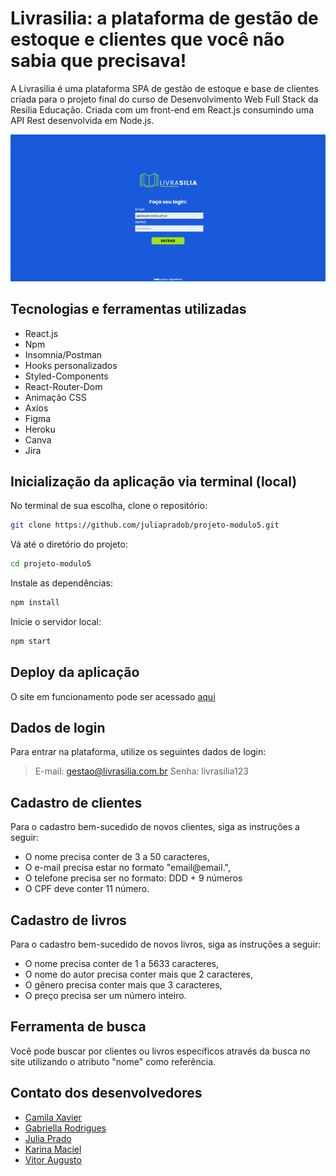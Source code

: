 # Livrasilia: a plataforma de gestão de estoque e clientes que você não sabia que precisava!

A Livrasilia é uma plataforma SPA de gestão de estoque e base de clientes criada para o projeto final do curso de Desenvolvimento Web Full Stack da Resilia Educação. Criada com um front-end em React.js consumindo uma API Rest desenvolvida em Node.js.

![tela de login](https://github.com/juliapradob/projeto-modulo5/blob/main/src/images/tela-login.PNG?raw=true)

## Tecnologias e ferramentas utilizadas

 - React.js
 - Npm
 - Insomnia/Postman
 - Hooks personalizados
 - Styled-Components
 - React-Router-Dom
 - Animação CSS
 - Axios
 - Figma
 - Heroku
 - Canva
 - Jira

## Inicialização da aplicação via terminal (local)

No terminal de sua escolha, clone o repositório:

```bash
git clone https://github.com/juliapradob/projeto-modulo5.git
```

Vá até o diretório do projeto:

```bash
cd projeto-modulo5
```

Instale as dependências:

```bash
npm install 
```

Inicie o servidor local:

```bash
npm start
```

## Deploy da aplicação
O site em funcionamento pode ser acessado [aqui](https://projeto-modulo5.vercel.app/)

## Dados de login

Para entrar na plataforma, utilize os seguintes dados de login:

>E-mail: gestao@livrasilia.com.br
>Senha: livrasilia123

## Cadastro de clientes

Para o cadastro bem-sucedido de novos clientes, siga as instruções a seguir:
- O nome precisa conter de 3 a 50 caracteres,
- O e-mail precisa estar no formato "email@email.<alguma coisa>",
- O telefone precisa ser no formato: DDD + 9 números
- O CPF deve conter 11 número.

## Cadastro de livros

Para o cadastro bem-sucedido de novos livros, siga as instruções a seguir:
- O nome precisa conter de 1 a 5633 caracteres,
- O nome do autor precisa conter mais que 2 caracteres,
- O gênero precisa conter mais que 3 caracteres,
- O preço precisa ser um número inteiro.

## Ferramenta de busca

Você pode buscar por clientes ou livros específicos através da busca no site utilizando o atributo "nome" como referência.
## Contato dos desenvolvedores

 - [Camila Xavier](https://www.linkedin.com/in/camila-reis-xavier/)
 - [Gabriella Rodrigues](https://www.linkedin.com/in/gabirodrigues-rocha/)
 - [Julia Prado](https://www.linkedin.com/in/juliapradob/)
 - [Karina Maciel](https://www.linkedin.com/in/karinamottamaciel/)
 - [Vitor Augusto](https://www.linkedin.com/in/vitor-aam/)